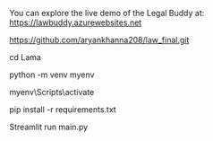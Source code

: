 You can explore the live demo of the Legal Buddy at: https://lawbuddy.azurewebsites.net 

https://github.com/aryankhanna208/law_final.git

cd Lama

python -m venv myenv

myenv\Scripts\activate

pip install -r requirements.txt

Streamlit run main.py
